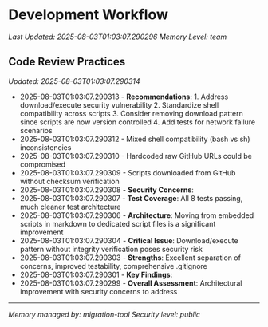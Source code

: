 # Development Workflow
*Last Updated: 2025-08-03T01:03:07.290296*
*Memory Level: team*

## Code Review Practices
*Updated: 2025-08-03T01:03:07.290314*

- 2025-08-03T01:03:07.290313 - **Recommendations**: 1. Address download/execute security vulnerability 2. Standardize shell compatibility across scripts 3. Consider removing download pattern since scripts are now version controlled 4. Add tests for network failure scenarios
- 2025-08-03T01:03:07.290312 - Mixed shell compatibility (bash vs sh) inconsistencies
- 2025-08-03T01:03:07.290310 - Hardcoded raw GitHub URLs could be compromised
- 2025-08-03T01:03:07.290309 - Scripts downloaded from GitHub without checksum verification
- 2025-08-03T01:03:07.290308 - **Security Concerns**:
- 2025-08-03T01:03:07.290307 - **Test Coverage**: All 8 tests passing, much cleaner test architecture
- 2025-08-03T01:03:07.290306 - **Architecture**: Moving from embedded scripts in markdown to dedicated script files is a significant improvement
- 2025-08-03T01:03:07.290304 - **Critical Issue**: Download/execute pattern without integrity verification poses security risk
- 2025-08-03T01:03:07.290303 - **Strengths**: Excellent separation of concerns, improved testability, comprehensive .gitignore
- 2025-08-03T01:03:07.290301 - **Key Findings**:
- 2025-08-03T01:03:07.290299 - **Overall Assessment**: Architectural improvement with security concerns to address

---
*Memory managed by: migration-tool*
*Security level: public*